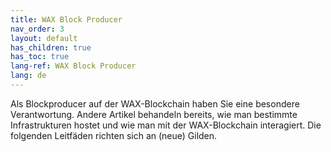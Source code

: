 ```yaml
---
title: WAX Block Producer
nav_order: 3
layout: default
has_children: true
has_toc: true
lang-ref: WAX Block Producer
lang: de
---
```

Als Blockproducer auf der WAX-Blockchain haben Sie eine besondere Verantwortung. Andere Artikel behandeln bereits, wie man bestimmte Infrastrukturen hostet und wie man mit der WAX-Blockchain interagiert.
Die folgenden Leitfäden richten sich an (neue) Gilden.